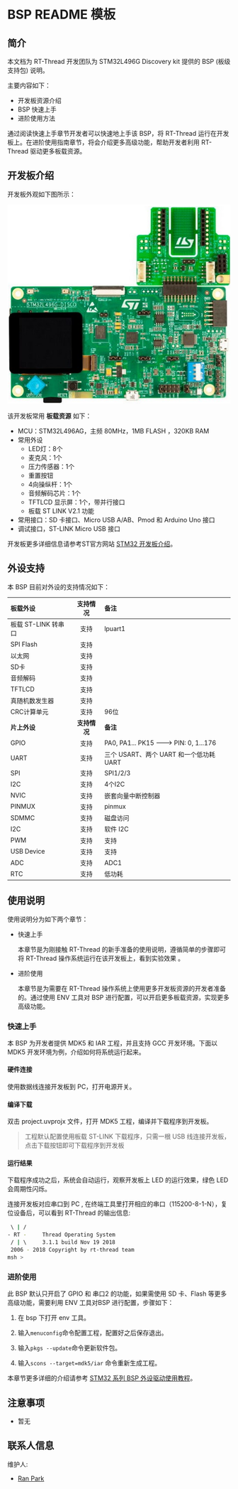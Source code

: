 # BSP README 模板

## 简介

本文档为 RT-Thread 开发团队为 STM32L496G Discovery kit 提供的 BSP (板级支持包) 说明。

主要内容如下：

- 开发板资源介绍
- BSP 快速上手
- 进阶使用方法

通过阅读快速上手章节开发者可以快速地上手该 BSP，将 RT-Thread 运行在开发板上。在进阶使用指南章节，将会介绍更多高级功能，帮助开发者利用 RT-Thread 驱动更多板载资源。

## 开发板介绍


开发板外观如下图所示：

![board](figures/board.png)

该开发板常用 **板载资源** 如下：

- MCU：STM32L496AG，主频 80MHz，1MB FLASH ，320KB RAM
- 常用外设
  - LED灯：8个
  - 麦克风：1个
  - 压力传感器：1个
  - 重置按钮
  - 4向操纵杆：1个
  - 音频解码芯片：1个
  - TFTLCD 显示屏：1个，带并行接口
  - 板载 ST LINK V2.1 功能
- 常用接口：SD 卡接口、Micro USB A/AB、Pmod 和 Arduino Uno 接口
- 调试接口，ST-LINK Micro USB 接口

开发板更多详细信息请参考ST官方网站 [STM32 开发板介绍](https://www.st.com/en/evaluation-tools/32l496gdiscovery.html)。

## 外设支持

本 BSP 目前对外设的支持情况如下：

| **板载外设**      | **支持情况** | **备注**                              |
| :----------------- | :----------: | :------------------------------------- |
| 板载 ST-LINK 转串口 |     支持     | lpuart1 |
| SPI Flash         |     支持     |                                       |
| 以太网            |     支持     |                                       |
| SD卡              |     支持     |                                       |
| 音频解码           |    支持     |                                     |
| TFTLCD           |      支持     |                                      |
| 真随机数发生器     |      支持     |                                      |
| CRC计算单元       |      支持     |  96位                               |
| **片上外设**      | **支持情况** | **备注**                              |
| GPIO              |     支持     | PA0, PA1... PK15 ---> PIN: 0, 1...176 |
| UART              |     支持     | 三个 USART、两个 UART 和一个低功耗 UART  |
| SPI               |     支持     | SPI1/2/3                              |
| I2C               |     支持     | 4个I2C                              |
| NVIC              |     支持     | 嵌套向量中断控制器                     |
| PINMUX            |     支持     | pinmux                                |
| SDMMC             |     支持     | 磁盘访问                              |
| I2C               |     支持     | 软件 I2C                              |
| PWM               |     支持     | 支持                              |
| USB Device        |     支持     |  支持                                |
| ADC               |     支持     | ADC1 |
| RTC               |     支持     | 低功耗                               |

## 使用说明

使用说明分为如下两个章节：

- 快速上手

    本章节是为刚接触 RT-Thread 的新手准备的使用说明，遵循简单的步骤即可将 RT-Thread 操作系统运行在该开发板上，看到实验效果 。

- 进阶使用

    本章节是为需要在 RT-Thread 操作系统上使用更多开发板资源的开发者准备的。通过使用 ENV 工具对 BSP 进行配置，可以开启更多板载资源，实现更多高级功能。


### 快速上手

本 BSP 为开发者提供 MDK5 和 IAR 工程，并且支持 GCC 开发环境。下面以 MDK5 开发环境为例，介绍如何将系统运行起来。

#### 硬件连接

使用数据线连接开发板到 PC，打开电源开关。

#### 编译下载

双击 project.uvprojx 文件，打开 MDK5 工程，编译并下载程序到开发板。

> 工程默认配置使用板载 ST-LINK 下载程序，只需一根 USB 线连接开发板，点击下载按钮即可下载程序到开发板

#### 运行结果

下载程序成功之后，系统会自动运行，观察开发板上 LED 的运行效果，绿色 LED 会周期性闪烁。

连接开发板对应串口到 PC , 在终端工具里打开相应的串口（115200-8-1-N），复位设备后，可以看到 RT-Thread 的输出信息:

```bash
 \ | /
- RT -     Thread Operating System
 / | \     3.1.1 build Nov 19 2018
 2006 - 2018 Copyright by rt-thread team
msh >
```
### 进阶使用

此 BSP 默认只开启了 GPIO 和 串口2 的功能，如果需使用 SD 卡、Flash 等更多高级功能，需要利用 ENV 工具对BSP 进行配置，步骤如下：

1. 在 bsp 下打开 env 工具。

2. 输入`menuconfig`命令配置工程，配置好之后保存退出。

3. 输入`pkgs --update`命令更新软件包。

4. 输入`scons --target=mdk5/iar` 命令重新生成工程。

本章节更多详细的介绍请参考 [STM32 系列 BSP 外设驱动使用教程](../docs/STM32系列BSP外设驱动使用教程.md)。

## 注意事项

- 暂无

## 联系人信息

维护人:

-  [Ran Park](https://github.com/spencergotowork)